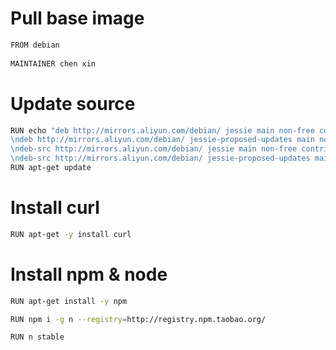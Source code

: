 # Pull base image
``` bash
FROM debian
  
MAINTAINER chen xin
```

# Update source  

``` bash
RUN echo "deb http://mirrors.aliyun.com/debian/ jessie main non-free contrib\
\ndeb http://mirrors.aliyun.com/debian/ jessie-proposed-updates main non-free contrib\
\ndeb-src http://mirrors.aliyun.com/debian/ jessie main non-free contrib\
\ndeb-src http://mirrors.aliyun.com/debian/ jessie-proposed-updates main non-free contrib"> /etc/apt/sources.list  
RUN apt-get update
```

# Install curl
``` bash
RUN apt-get -y install curl  
```

# Install npm & node
``` bash
RUN apt-get install -y npm
```
``` bash
RUN npm i -g n --registry=http://registry.npm.taobao.org/

RUN n stable
```
